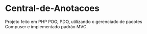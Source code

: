 # Central-de-Anotacoes
Projeto feito em PHP POO, PDO, utilizando o gerenciado de pacotes Compuser e implementado padrão MVC.
